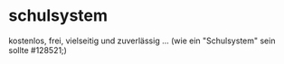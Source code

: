 # schulsystem
kostenlos, frei, vielseitig und zuverlässig ...  (wie ein "Schulsystem" sein sollte #128521;)
